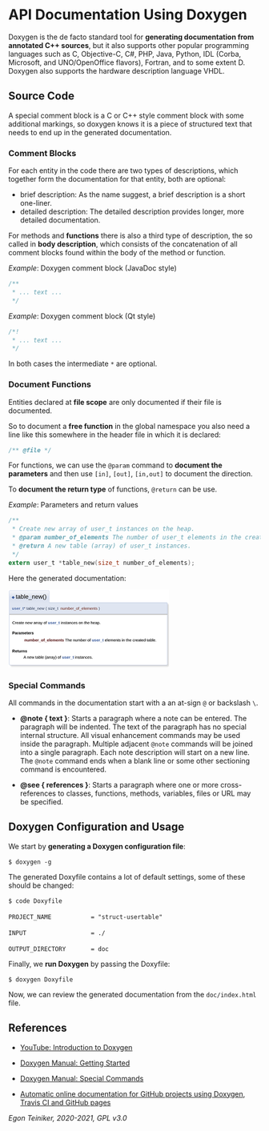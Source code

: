 # API Documentation Using Doxygen

Doxygen is the de facto standard tool for **generating documentation from annotated C++ sources**, but it also supports other popular programming languages such as C, Objective-C, C#, PHP, Java, Python, IDL (Corba, Microsoft, and UNO/OpenOffice flavors), Fortran, and to some extent D. Doxygen also supports the hardware description language VHDL.


## Source Code 

A special comment block is a C or C++ style comment block with some additional markings, so doxygen knows it is a piece of structured text that needs to end up in the generated documentation.

### Comment Blocks

For each entity in the code there are two types of descriptions, which together 
form the documentation for that entity, both are optional:
* brief description: As the name suggest, a brief description is a short one-liner. 
* detailed description: The detailed description provides longer, more detailed documentation.


For methods and **functions** there is also a third type of description, the so called in **body description**, which consists of the concatenation of all comment blocks found within the body of the method or function.

_Example_: Doxygen comment block (JavaDoc style)
```C
/**
 * ... text ...
 */
```

_Example_: Doxygen comment block (Qt style)
```C
/*!
 * ... text ...
 */
```

In both cases the intermediate `*` are optional.


### Document Functions

Entities declared at **file scope** are only documented if their file is documented.

So to document a **free function** in the global namespace you also need a line like this somewhere in the header file in which it is declared:

```C
/** @file */
```

For functions, we can use the `@param` command to **document the parameters** and then use `[in]`, `[out]`, `[in,out]` to document the direction.

To **document the return type** of functions, `@return` can be use.


_Example_: Parameters and return values
```C
/**
 * Create new array of user_t instances on the heap.
 * @param number_of_elements The number of user_t elements in the created table.
 * @return A new table (array) of user_t instances. 
 */
extern user_t *table_new(size_t number_of_elements);
```

Here the generated documentation:

![Doxygen-Function](Doxygen-Function.png)


### Special Commands

All commands in the documentation start with a an at-sign `@` or backslash `\`. 

* **@note { text }**: Starts a paragraph where a note can be entered. The paragraph will be indented. The text of the paragraph has no special internal structure. All visual enhancement commands may be used inside the paragraph. Multiple adjacent `@note` commands will be joined into a single paragraph. Each note description will start on a new line.  
The `@note` command ends when a blank line or some other sectioning command is encountered. 

* **@see  { references }**: Starts a paragraph where one or more cross-references to classes, functions, methods, variables, files or URL may be specified. 



## Doxygen Configuration and Usage

We start by **generating a Doxygen configuration file**:
```
$ doxygen -g
```

The generated Doxyfile contains a lot of default settings, some of these should be
changed:
```
$ code Doxyfile

PROJECT_NAME           = "struct-usertable"

INPUT                  = ./

OUTPUT_DIRECTORY       = doc 
```

Finally, we **run Doxygen** by passing the Doxyfile:
```
$ doxygen Doxyfile
```

Now, we can review the generated documentation from the `doc/index.html` file.


## References
* [YouTube: Introduction to Doxygen](https://youtu.be/5G1zUpNFmEY)

* [Doxygen Manual: Getting Started](https://www.doxygen.nl/manual/starting.html)
* [Doxygen Manual: Special Commands](https://www.doxygen.nl/manual/commands.html)

* [Automatic online documentation for GitHub projects using Doxygen, Travis CI and GitHub pages](https://joeloskarsson.github.io/2018/automatic-docs)

*Egon Teiniker, 2020-2021, GPL v3.0* 
